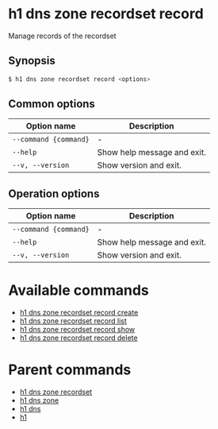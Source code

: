 
# h1 dns zone recordset record

Manage records of the recordset

## Synopsis

```bash
$ h1 dns zone recordset record <options>
```

## Common options

| Option name               | Description                 |
| ------------------------- | --------------------------- |
| ```--command {command}``` | -                           |
| ```--help```              | Show help message and exit. |
| ```--v, --version```      | Show version and exit.      |

## Operation options

| Option name               | Description                 |
| ------------------------- | --------------------------- |
| ```--command {command}``` | -                           |
| ```--help```              | Show help message and exit. |
| ```--v, --version```      | Show version and exit.      |

# Available commands

* [h1 dns zone recordset record create](./create/README.md)
* [h1 dns zone recordset record list](./list/README.md)
* [h1 dns zone recordset record show](./show/README.md)
* [h1 dns zone recordset record delete](./delete/README.md)

# Parent commands

* [h1 dns zone recordset](./../README.md)
* [h1 dns zone](./../../README.md)
* [h1 dns](./../../../README.md)
* [h1](./../../../../README.md)
